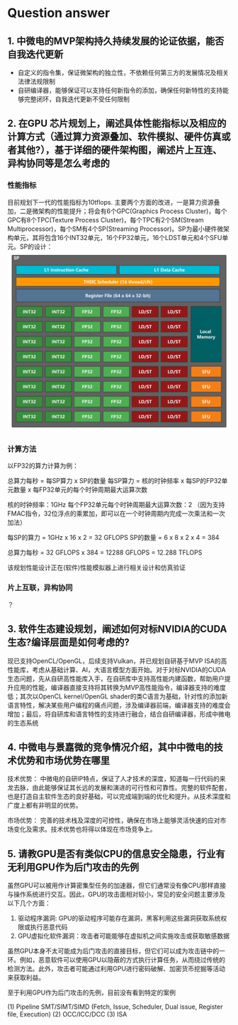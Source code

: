# Question answer

## 1. 中微电的MVP架构持久持续发展的论证依据，能否自我迭代更新

- 自定义的指令集，保证微架构的独立性，不依赖任何第三方的发展情况及相关法律法规限制
- 自研编译器，能够保证可以支持任何新指令的添加，确保任何新特性的支持能够完整闭环，自我迭代更新不受任何限制

## 2. 在GPU 芯片规划上，阐述具体性能指标以及相应的计算方式（通过算力资源叠加、软件模拟、硬件仿真或者其他?），基于详细的硬件架构图，阐述片上互连、异构协同等是怎么考虑的

### 性能指标

目前规划下一代的性能指标为10tflops. 主要两个方面的改进，一是算力资源叠加，二是微架构的性能提升；将会有6个GPC(Graphics Process Cluster)，每个GPC有8个TPC(Texture Process Cluster)，每个TPC有2个SM(Stream Multiprocessor)，每个SM有4个SP(Streaming Processor)。SP为最小硬件微架构单元，其将包含16个INT32单元，16个FP32单元，16个LDST单元和4个SFU单元。SP的设计：
![mvp-v3.0-sp](../../_images/mvp-sp-v3.0-architecture.png)

### 计算方法

以FP32的算力计算为例：

总算力每秒 = 每SP算力 x SP的数量
每SP算力 = 核的时钟频率 x 每SP的FP32单元数量 x 每FP32单元的每个时钟周期最大运算次数

核的时钟频率：1GHz
每个FP32单元每个时钟周期最大运算次数：2 （因为支持FMAC指令，32位浮点的乘累加，即可以在一个时钟周期内完成一次乘法和一次加法）

每SP的算力 = 1GHz x 16 x 2 = 32 GFLOPS
SP的数量 = 6 x 8 x 2 x 4 = 384

总算力每秒 = 32 GFLOPS x 384 = 12288 GFLOPS = 12.288 TFLOPS

该规划性能设计正在(软件)性能模拟器上进行相关设计和仿真验证

### 片上互联，异构协同

？

## 3. 软件生态建设规划，阐述如何对标NVIDIA的CUDA生态?编译层面是如何考虑的?

现已支持OpenCL/OpenGL，后续支持Vulkan，并已规划自研基于MVP ISA的高性能库，考虑从基础计算、AI，大语言模型方面开始。对于对标NVIDIA的CUDA生态问题，先从自研高性能库入手，在自研库中支持高性能内建函数，帮助用户提升应用的性能，编译器直接支持将其转换为MVP高性能指令，编译器支持的难度低；其次以OpenCL kernel/OpenGL shader的类C语言为基础，针对性的添加新语言特性，解决某些用户编程的痛点问题，涉及编译器前端，编译器支持的难度会增加；最后，将自研库和语言特性的支持进行融合，结合自研编译器，形成中微电的生态系统

## 4. 中微电与景嘉微的竞争情况介绍，其中中微电的技术优势和市场优势在哪里

技术优势：
中微电的自研IP特点，保证了人才技术的深度，知道每一行代码的来龙去脉，由此能够保证其长远的发展和演进的可行性和可靠性。完整的软件配套，也是打造自主软件生态的良好基础，可以完成端到端的优化和提升。从技术深度和广度上都有非明显的优势。

市场优势：
完善的技术栈及深度的可控性，确保在市场上能够灵活快速的应对市场变化及需求。技术优势也将得以体现在市场竞争上。

## 5. 请教GPU是否有类似CPU的信息安全隐患，行业有无利用GPU作为后门攻击的先例

虽然GPU可以被用作计算密集型任务的加速器，但它们通常没有像CPU那样直接与操作系统进行交互。因此，GPU的攻击面相对较小，常见的安全问题主要涉及以下几个方面：

1. 驱动程序漏洞: GPU的驱动程序可能存在漏洞，黑客利用这些漏洞获取系统权限或执行恶意代码
2. GPU虚拟化软件漏洞：攻击者可能能够在虚拟机之间实施攻击或获取敏感数据

虽然GPU本身不太可能成为后门攻击的直接目标，但它们可以成为攻击链中的一环。例如，恶意软件可以使用GPU以隐蔽的方式执行计算任务，从而绕过传统的检测方法。此外，攻击者可能通过利用GPU进行密码破解、加密货币挖掘等活动来获取利益。

至于利用GPU作为后门攻击的先例，目前没有看到特定的案例

​​​(1) Pipeline SMT/SIMT/SIMD (Fetch, Issue, Scheduler, Dual issue, Register file, Execution)
(2) OCC/ICC/DCC
(3) ISA